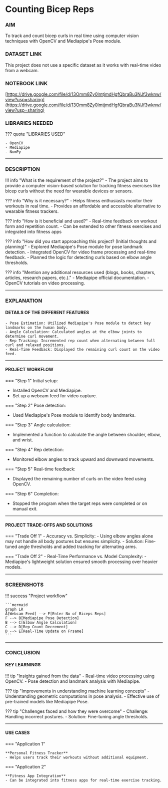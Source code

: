 # Counting Bicep Reps


### AIM 
To track and count bicep curls in real time using computer vision techniques with OpenCV and Mediapipe's Pose module.

### DATASET LINK 
This project does not use a specific dataset as it works with real-time video from a webcam.


### NOTEBOOK LINK 
[https://drive.google.com/file/d/13Omm8Zy0lmtjmdHgfQbraBu3NJf3wknw/view?usp=sharing](https://drive.google.com/file/d/13Omm8Zy0lmtjmdHgfQbraBu3NJf3wknw/view?usp=sharing)


### LIBRARIES NEEDED

??? quote "LIBRARIES USED"

    - OpenCV
    - Mediapipe
    - NumPy

--- 

### DESCRIPTION 

!!! info "What is the requirement of the project?"
    - The project aims to provide a computer vision-based solution for tracking fitness exercises like bicep curls without the need for wearable devices or sensors. 

??? info "Why is it necessary?"
    - Helps fitness enthusiasts monitor their workouts in real time.
    - Provides an affordable and accessible alternative to wearable fitness trackers.

??? info "How is it beneficial and used?"
    - Real-time feedback on workout form and repetition count.
    - Can be extended to other fitness exercises and integrated into fitness apps

??? info "How did you start approaching this project? (Initial thoughts and planning)"
    - Explored Mediapipe's Pose module for pose landmark detection.
    - Integrated OpenCV for video frame processing and real-time feedback.
    - Planned the logic for detecting curls based on elbow angle thresholds.

??? info "Mention any additional resources used (blogs, books, chapters, articles, research papers, etc.)."
    - Mediapipe official documentation.
    - OpenCV tutorials on video processing. 


--- 

### EXPLANATION 

#### DETAILS OF THE DIFFERENT FEATURES 
    - Pose Estimation: Utilized Mediapipe's Pose module to detect key landmarks on the human body.
    - Angle Calculation: Calculated angles at the elbow joints to determine curl movement.
    - Rep Tracking: Incremented rep count when alternating between full curl and relaxed positions.
    - Real-Time Feedback: Displayed the remaining curl count on the video feed.


--- 

#### PROJECT WORKFLOW 

=== "Step 1"
    Initial setup:
- Installed OpenCV and Mediapipe.
- Set up a webcam feed for video capture.  


=== "Step 2"
    Pose detection:
- Used Mediapipe's Pose module to identify body landmarks.


=== "Step 3"
    Angle calculation:
- Implemented a function to calculate the angle between shoulder, elbow, and wrist.


=== "Step 4"
    Rep detection:
- Monitored elbow angles to track upward and downward movements.


=== "Step 5"
    Real-time feedback:
- Displayed the remaining number of curls on the video feed using OpenCV.


=== "Step 6"
    Completion:
- Stopped the program when the target reps were completed or on manual exit.


--- 

#### PROJECT TRADE-OFFS AND SOLUTIONS 

=== "Trade Off 1"
    - Accuracy vs. Simplicity:
        - Using elbow angles alone may not handle all body postures but ensures simplicity.
        - Solution: Fine-tuned angle thresholds and added tracking for alternating arms.

=== "Trade Off 2"
    - Real-Time Performance vs. Model Complexity:
        - Mediapipe's lightweight solution ensured smooth processing over heavier models.

--- 

### SCREENSHOTS 
!!! success "Project workflow"

    ```mermaid  
    graph LR  
    A[Webcam Feed] --> F[Enter No of Biceps Reps]
    F --> B[Mediapipe Pose Detection]  
    B --> C[Elbow Angle Calculation]  
    C --> D[Rep Count Decrement]  
    D --> E[Real-Time Update on Frsame]  
    ```  

--- 

### CONCLUSION 

#### KEY LEARNINGS 

!!! tip "Insights gained from the data"
    - Real-time video processing using OpenCV.
    - Pose detection and landmark analysis with Mediapipe.

??? tip "Improvements in understanding machine learning concepts"
    - Understanding geometric computations in pose analysis.
    - Effective use of pre-trained models like Mediapipe Pose.

??? tip "Challenges faced and how they were overcome"
    - Challenge: Handling incorrect postures.
        - Solution: Fine-tuning angle thresholds.

--- 

#### USE CASES
=== "Application 1"

    **Personal Fitness Tracker**  
    - Helps users track their workouts without additional equipment.  

=== "Application 2"

    **Fitness App Integration**  
    - Can be integrated into fitness apps for real-time exercise tracking.  
